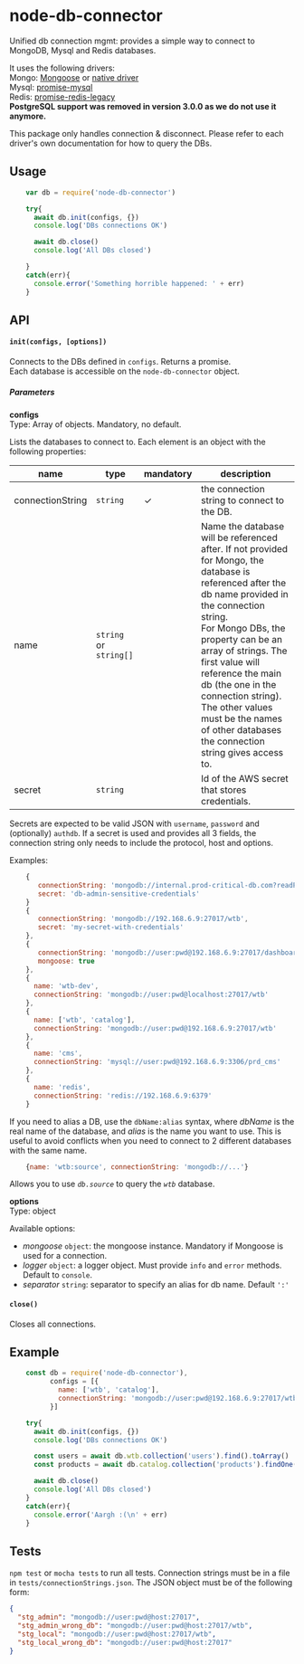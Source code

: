 # node-db-connector
Unified db connection mgmt: provides a simple way to connect to MongoDB, Mysql and Redis databases.

It uses the following drivers:  
Mongo: [Mongoose](http://mongoosejs.com/) or [native driver](http://mongodb.github.io/node-mongodb-native/4.17.2/)  
Mysql: [promise-mysql](https://github.com/lukeb-uk/node-promise-mysql)  
Redis: [promise-redis-legacy](https://github.com/swaven/promise-redis-legacy)  
**PostgreSQL support was removed in version 3.0.0 as we do not use it anymore.**

This package only handles connection & disconnect. Please refer to each driver's own documentation for how to query the DBs.


## Usage

````javascript
    var db = require('node-db-connector')

    try{      
      await db.init(configs, {})
      console.log('DBs connections OK')

      await db.close()
      console.log('All DBs closed')

    }
    catch(err){
      console.error('Something horrible happened: ' + err)
    }
````

## API

#### `init(configs, [options])`

Connects to the DBs defined in `configs`.  Returns a promise.  
Each database is accessible on the `node-db-connector` object.

##### Parameters

**configs**  
Type: Array of objects. Mandatory, no default.

Lists the databases to connect to. Each element is an object with the following properties:  

name | type | mandatory | description
-|-|-|-
connectionString | `string` | ✓ | the connection string to connect to the DB.  
name | `string` or `string[]` | | Name the database will be referenced after. If not provided for Mongo, the database is referenced after the db name provided in the connection string.<br>For Mongo DBs, the property can be an array of strings. The first value will reference the main db (the one  in the connection string). The other values must be the names of other databases the connection string gives access to.  
secret | `string` | | Id of the AWS secret that stores credentials.

Secrets are expected to be valid JSON with `username`, `password` and (optionally) `authdb`. If a secret is used and provides all 3 fields, the connection string only needs to include the protocol, host and options.

Examples:

````javascript
    {
       connectionString: 'mongodb://internal.prod-critical-db.com?readPreference=primary',
       secret: 'db-admin-sensitive-credentials'
    }
    {
       connectionString: 'mongodb://192.168.6.9:27017/wtb',
       secret: 'my-secret-with-credentials'
    },
    {
       connectionString: 'mongodb://user:pwd@192.168.6.9:27017/dashboard',
       mongoose: true
    },
    {
      name: 'wtb-dev',
      connectionString: 'mongodb://user:pwd@localhost:27017/wtb'
    },
    {
      name: ['wtb', 'catalog'],
      connectionString: 'mongodb://user:pwd@192.168.6.9:27017/wtb'
    },
    {
      name: 'cms',
      connectionString: 'mysql://user:pwd@192.168.6.9:3306/prd_cms'
    },
    {
      name: 'redis',
      connectionString: 'redis://192.168.6.9:6379'
    }
````

If you need to alias a DB, use the `dbName:alias` syntax, where *dbName* is the real name of the database, and *alias* is the name you want to use. This is useful to avoid conflicts when you need to connect to 2 different databases with the same name.

````javascript
    {name: 'wtb:source', connectionString: 'mongodb://...'}
````
Allows you to use *`db.source`* to query the *`wtb`* database.


**options**  
Type: object

Available options:  
- *mongoose* `object`: the mongoose instance. Mandatory if Mongoose is used for a connection.
- *logger* `object`: a logger object. Must provide `info` and `error` methods. Default to `console`.
- *separator* `string`: separator to specify an alias for db name. Default `':'`


#### `close()`

Closes all connections.

## Example

````javascript
    const db = require('node-db-connector'),
          configs = [{
            name: ['wtb', 'catalog'],
            connectionString: 'mongodb://user:pwd@192.168.6.9:27017/wtb'
          }]

    try{      
      await db.init(configs, {})    
      console.log('DBs connections OK')

      const users = await db.wtb.collection('users').find().toArray()    
      const products = await db.catalog.collection('products').findOne({_id: 42})    

      await db.close()
      console.log('All DBs closed')
    }
    catch(err){
      console.error('Aargh :(\n' + err)
    }
````

## Tests

`npm test` or `mocha tests` to run all tests. Connection strings must be in a file in `tests/connectionStrings.json`. The JSON object must be of the following form:

````json
{
  "stg_admin": "mongodb://user:pwd@host:27017",
  "stg_admin_wrong_db": "mongodb://user:pwd@host:27017/wtb",
  "stg_local": "mongodb://user:pwd@host:27017/wtb",
  "stg_local_wrong_db": "mongodb://user:pwd@host:27017"
}

````
